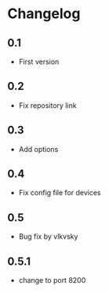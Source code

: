 # Changelog

## 0.1

- First version

## 0.2

- Fix repository link

## 0.3

- Add options

## 0.4

- Fix config file for devices

## 0.5

- Bug fix by vlkvsky

## 0.5.1

- change to port 8200
